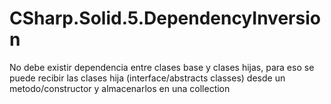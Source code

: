 # CSharp.Solid.5.DependencyInversion

No debe existir dependencia entre clases base y clases hijas, para eso se puede recibir las clases hija (interface/abstracts classes) 
desde un metodo/constructor y almacenarlos en una collection
